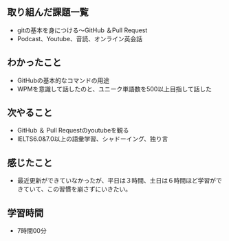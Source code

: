 ## 取り組んだ課題一覧
- gitの基本を身につける〜GitHub ＆Pull Request
- Podcast、Youtube、音読、オンライン英会話
## わかったこと
- GitHubの基本的なコマンドの用途
- WPMを意識して話したのと、ユニーク単語数を500以上目指して話した
## 次やること
- GitHub ＆ Pull Requestのyoutubeを観る
- IELTS6.0&7.0以上の語彙学習、シャドーイング、独り言
## 感じたこと
- 最近更新ができていなかったが、平日は３時間、土日は６時間ほど学習ができていて、この習慣を崩さずにいきたい。
## 学習時間
- 7時間00分
